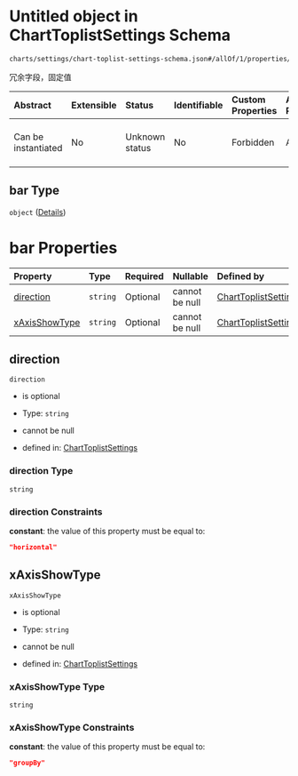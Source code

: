 # Untitled object in ChartToplistSettings Schema

```txt
charts/settings/chart-toplist-settings-schema.json#/allOf/1/properties/bar
```

冗余字段，固定值

| Abstract            | Extensible | Status         | Identifiable | Custom Properties | Additional Properties | Access Restrictions | Defined In                                                                                                               |
| :------------------ | :--------- | :------------- | :----------- | :---------------- | :-------------------- | :------------------ | :----------------------------------------------------------------------------------------------------------------------- |
| Can be instantiated | No         | Unknown status | No           | Forbidden         | Allowed               | none                | [chart-toplist-settings-schema.json\*](../out/charts/settings/chart-toplist-settings-schema.json "open original schema") |

## bar Type

`object` ([Details](chart-toplist-settings-schema-allof-1-properties-bar.md))

# bar Properties

| Property                        | Type     | Required | Nullable       | Defined by                                                                                                                                                                                                     |
| :------------------------------ | :------- | :------- | :------------- | :------------------------------------------------------------------------------------------------------------------------------------------------------------------------------------------------------------- |
| [direction](#direction)         | `string` | Optional | cannot be null | [ChartToplistSettings](chart-toplist-settings-schema-allof-1-properties-bar-properties-direction.md "charts/settings/chart-toplist-settings-schema.json#/allOf/1/properties/bar/properties/direction")         |
| [xAxisShowType](#xaxisshowtype) | `string` | Optional | cannot be null | [ChartToplistSettings](chart-toplist-settings-schema-allof-1-properties-bar-properties-xaxisshowtype.md "charts/settings/chart-toplist-settings-schema.json#/allOf/1/properties/bar/properties/xAxisShowType") |

## direction



`direction`

* is optional

* Type: `string`

* cannot be null

* defined in: [ChartToplistSettings](chart-toplist-settings-schema-allof-1-properties-bar-properties-direction.md "charts/settings/chart-toplist-settings-schema.json#/allOf/1/properties/bar/properties/direction")

### direction Type

`string`

### direction Constraints

**constant**: the value of this property must be equal to:

```json
"horizontal"
```

## xAxisShowType



`xAxisShowType`

* is optional

* Type: `string`

* cannot be null

* defined in: [ChartToplistSettings](chart-toplist-settings-schema-allof-1-properties-bar-properties-xaxisshowtype.md "charts/settings/chart-toplist-settings-schema.json#/allOf/1/properties/bar/properties/xAxisShowType")

### xAxisShowType Type

`string`

### xAxisShowType Constraints

**constant**: the value of this property must be equal to:

```json
"groupBy"
```
